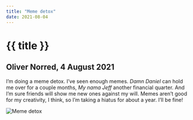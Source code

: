 ```yaml
---
title: "Meme detox"
date: 2021-08-04
---
```


# {{ title }}
## Oliver Norred, 4 August 2021

I’m doing a meme detox. I’ve seen enough memes. *Damn Daniel* can hold me over for a couple months, *My nama Jeff* another financial quarter. And I’m sure friends will show me new ones against my will. Memes aren’t good for my creativity, I think, so I’m taking a hiatus for about a year. I’ll be fine!

![Meme detox](/images/memedetox.jpg)
